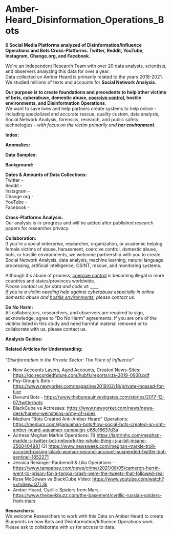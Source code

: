 # Amber-Heard_Disinformation_Operations_Bots
<b>6 Social Media Platforms analyzed of Disinformation/Influence Operations and Bots Cross-Platforms. Twitter, Reddit, YouTube, Instagram, Change.org, and Facebook.</b>

We're an Independent Research Team with over 20 data analysts, scientists, and observers analyzing this data for over a year. 
<br>Data collected on Amber Heard is primarily related to the years 2018-2021. We studied millions of texts and accounts for <b>Social Network Analysis.</b>

<b>Our purpose is to create foundations and precedents to help other victims of bots, cyberabuse, domestic abuse, <a href="https://www.connecticutprotectivemoms.org/coercive-control-legislation-in-the">coercive control</a>, hostile environments, and Disinformation Operations</b>. 
<br>We want to save lives and help partners create systems to help online - including specialized and accurate rescue, quality custom, data analysis, Social Network Analysis, forensics, research, and public safety technologies - <i>with focus on the victim primarily and <b>her environment</b></i>. 

<b>Index:</b>



<b>Anomalies:</b>




<b>Data Samples:</b>


 

<b>Background:</b>


<b>Dates & Amounts of Data Collections:</b><br>
Twitter -
<br>Reddit -
<br>Instagram -
<br>Change.org -
<br>YouTube -
<br>Facebook -

<b>Cross-Platforms Analysis:</b><br>
Our analysis is in-progress and will be added after published research papers for researcher privacy.

<b>Collaboration:</b> <br>
If you're a social enterprise, researcher, organization, or academic helping female victims of abuse, harassment, coercive control, domestic abuse, bots, or hostile environments, we welcome partnership with you to create Social Network Analysis, data analysis, machine learning, natural language processing, artificial intelligence, OSINT, rescue, and monitoring systems. 
<br>

Although it's abuse of process, <a href="https://www.connecticutprotectivemoms.org/coercive-control-legislation-in-the">coercive control</a> is becoming illegal in more countries and states/provinces worldwide. 
<br><i>Please contact us for data and code at: ____</i>
<i><br>If you're a victim needing help against cyberabuse especially in online domestic abuse and <a href="https://metta-space.com">hostile environments</a>, please contact us.</i>

<b>Do No Harm:</b> <br>
All collaborators, researchers, and observers are required to sign, acknowledge, agree to "Do No Harm" agreements. If you are one of the victims listed in this study and need harmful material removed or to collaborate with us, please contact us.

<b>Analysis Guides:</b>


<b>Related Articles for Understanding:</b><br> 
<br><i>"Disinformation in the Private Sector: The Price of Influence"</i>
- New Accounts Layers, Aged Accounts, Created News-Sites:</br>
https://go.recordedfuture.com/hubfs/reports/cta-2019-0930.pdf<br>
- Psy-Group's Bots - https://www.newyorker.com/magazine/2019/02/18/private-mossad-for-hire<br>
- Devumi Bots - https://www.thebureauinvestigates.com/stories/2017-12-07/twitterbots<br>
- BlackCube vs Actresses: https://www.newyorker.com/news/news-desk/harvey-weinsteins-army-of-spies<br>
- Medium "Bots Created Anti-Amber Heard" Operations: https://medium.com/@aquaman-bots/how-social-bots-created-an-anti-amber-heard-aquaman-campaign-e68e16637d3a<br>
- Actress Meghan Markle Operations: (1) https://laptrinhx.com/meghan-markle-s-twitter-bot-network-the-whole-thing-is-a-bit-insane-2560404981 (2) https://www.newsweek.com/meghan-markle-troll-accused-posing-black-woman-second-account-suspended-twitter-bot-sentinel-1652271<br>
- Jessica Reisinger-Raubenolt & Lilia Operations - https://www.tampabay.com/news/crime/2021/08/05/cameron-herrin-went-to-prison-for-a-tampa-crash-were-the-tweets-that-followed-real<br>
- Rose McGowan vs BlackCube Video: https://www.youtube.com/watch?v=tv6ewJQ7L3k<br>
- Amber Heard, Cyrillic Spiders from Mars - https://www.thegeekbuzz.com/the-basement/cyrillic-russian-spiders-from-mars


<b>Researchers:</b><br>
We welcome Researchers to work with this Data on Amber Heard to create Blueprints on how Bots and Disinformation/Influence Operations work. 
<br>Please ask to collaborate with us for access to data. 
